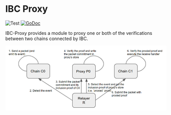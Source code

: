 # IBC Proxy

![Test](https://github.com/datachainlab/ibc-proxy/workflows/Test/badge.svg)
[![GoDoc](https://godoc.org/github.com/datachainlab/ibc-proxy?status.svg)](https://pkg.go.dev/github.com/datachainlab/ibc-proxy?tab=doc)

IBC-Proxy provides a module to proxy one or both of the verifications between two chains connected by IBC.

![proxy-packet-relay](./docs/proxy-packet-relay.png "proxy-packet-relay")
